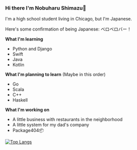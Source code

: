 ### Hi there I'm Nobuharu Shimazu👋

I'm a high school student living in Chicago, but I'm Japanese.

Here's some confirmation of being Japanese: ベロベロバー！

**What I'm learning**
 - Python and Django
 - Swift
 - Java
 - Kotlin

**What I'm planning to learn** (Maybe in this order)
 - Go
 - Scala
 - C++
 - Haskell

**What I'm working on**
 - A little business with restaurants in the neighborhood
 - A little system for my dad's company
 - Package404📦

[![Top Langs](https://github-readme-stats.vercel.app/api/top-langs/?username=bichanna&langs_count=10)](https://github.com/anuraghazra/github-readme-stats)

